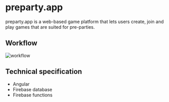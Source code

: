 # preparty.app

preparty.app is a web-based game platform that lets users create, join and play games that are suited for pre-parties.

## Workflow
![workflow](https://i.imgur.com/rmSAEy7.png)

## Technical specification
* Angular
* Firebase database
* Firebase functions
